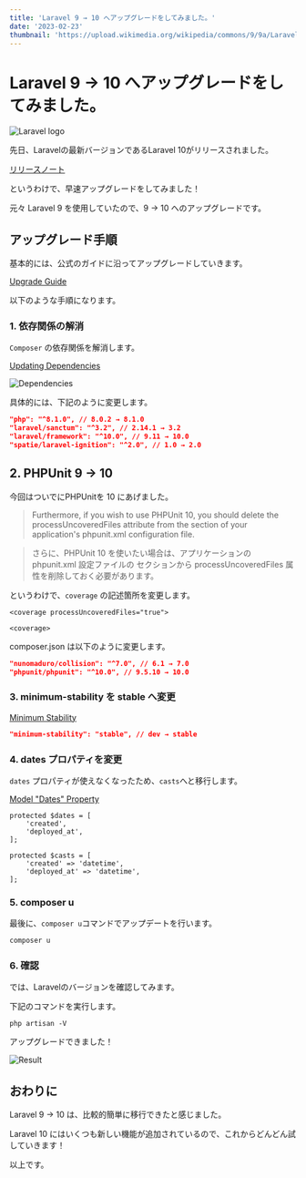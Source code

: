 ```yaml
---
title: 'Laravel 9 → 10 へアップグレードをしてみました。'
date: '2023-02-23'
thumbnail: 'https://upload.wikimedia.org/wikipedia/commons/9/9a/Laravel.svg'
---
```


# Laravel 9 → 10 へアップグレードをしてみました。

![Laravel logo](https://upload.wikimedia.org/wikipedia/commons/9/9a/Laravel.svg)

先日、Laravelの最新バージョンであるLaravel 10がリリースされました。

[リリースノート](https://readouble.com/laravel/10.x/ja/releases.html)

というわけで、早速アップグレードをしてみました！

元々 Laravel 9 を使用していたので、9 → 10 へのアップグレードです。

## アップグレード手順
基本的には、公式のガイドに沿ってアップグレードしていきます。

[Upgrade Guide](https://laravel.com/docs/10.x/upgrade)

以下のような手順になります。

### 1. 依存関係の解消

`Composer` の依存関係を解消します。

[Updating Dependencies](https://laravel.com/docs/10.x/upgrade#updating-dependencies)

![Dependencies](https://images-for-yajima-tech-blog.s3.ap-northeast-1.amazonaws.com/screenshot-2023-02-23-110420.png)

具体的には、下記のように変更します。

```json:composer.json
"php": "^8.1.0", // 8.0.2 → 8.1.0
"laravel/sanctum": "^3.2", // 2.14.1 → 3.2
"laravel/framework": "^10.0", // 9.11 → 10.0
"spatie/laravel-ignition": "^2.0", // 1.0 → 2.0
```


## 2. PHPUnit 9 → 10

今回はついでにPHPUnitを 10 にあげました。

> Furthermore, if you wish to use PHPUnit 10, you should delete the processUncoveredFiles attribute from the <coverage> section of your application's phpunit.xml configuration file. 

> さらに、PHPUnit 10 を使いたい場合は、アプリケーションの phpunit.xml 設定ファイルの <coverage> セクションから processUncoveredFiles 属性を削除しておく必要があります。

というわけで、`coverage` の記述箇所を変更します。

```php:変更前
<coverage processUncoveredFiles="true">
```

```php:変更後
<coverage>
```

composer.json は以下のように変更します。

```json:composer.json
"nunomaduro/collision": "^7.0", // 6.1 → 7.0
"phpunit/phpunit": "^10.0", // 9.5.10 → 10.0
```

### 3. minimum-stability を stable へ変更

[Minimum Stability](https://laravel.com/docs/10.x/upgrade#updating-minimum-stability)

```json:composer.json
"minimum-stability": "stable", // dev → stable
```

### 4. dates プロパティを変更

`dates` プロパティが使えなくなったため、`casts`へと移行します。

[Model "Dates" Property](https://laravel.com/docs/10.x/upgrade#model-dates-property)

```php:Model 変更前
protected $dates = [
    'created',
    'deployed_at',
];
```

```php:Model 変更後
protected $casts = [
    'created' => 'datetime',
    'deployed_at' => 'datetime',
];
```

### 5. composer u

最後に、`composer u`コマンドでアップデートを行います。

```sh
composer u
```

### 6. 確認

では、Laravelのバージョンを確認してみます。

下記のコマンドを実行します。

```php:ターミナル
php artisan -V
```

アップグレードできました！

![Result](https://images-for-yajima-tech-blog.s3.ap-northeast-1.amazonaws.com/screenshot-2023-02-23-113017.png)

## おわりに

Laravel 9 → 10 は、比較的簡単に移行できたと感じました。

Laravel 10 にはいくつも新しい機能が追加されているので、これからどんどん試していきます！

以上です。
